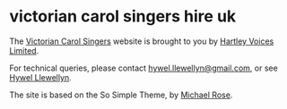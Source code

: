 # victorian carol singers hire uk

The [Victorian Carol Singers](http://victoriancarolsingershire.uk)  website is brought to you by [Hartley Voices Limited](http://hartleyvoices.co.uk).

For technical queries, please contact hywel.llewellyn@gmail.com, or see [Hywel Llewellyn](http://hywel.me).

The site is based on the So Simple Theme, by [Michael Rose](http://mademistakes.com).
